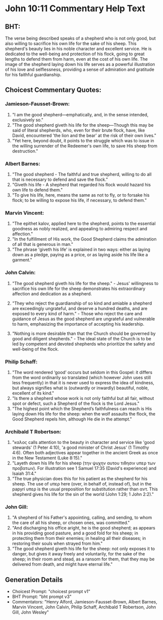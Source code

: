 # John 10:11 Commentary Help Text

## BHT:
The verse being described speaks of a shepherd who is not only good, but also willing to sacrifice his own life for the sake of his sheep. This shepherd's beauty lies in his noble character and excellent service. He is dedicated to the well-being and protection of his flock, going to great lengths to defend them from harm, even at the cost of his own life. The image of the shepherd laying down his life serves as a powerful illustration of his love and selflessness, providing a sense of admiration and gratitude for his faithful guardianship.

## Choicest Commentary Quotes:
### Jamieson-Fausset-Brown:
1. "I am the good shepherd—emphatically, and, in the sense intended, exclusively so." 
2. "The good shepherd giveth his life for the sheep—Though this may be said of literal shepherds, who, even for their brute flock, have, like David, encountered 'the lion and the bear' at the risk of their own lives." 
3. "Yet here, beyond doubt, it points to the struggle which was to issue in the willing surrender of the Redeemer's own life, to save His sheep from destruction."

### Albert Barnes:
1. "The good shepherd - The faithful and true shepherd, willing to do all that is necessary to defend and save the flock."
2. "Giveth his life - A shepherd that regarded his flock would hazard his own life to defend them."
3. "To give his life, here, means the same as not to fly, or to forsake his flock; to be willing to expose his life, if necessary, to defend them."

### Marvin Vincent:
1. "The epithet kalov, applied here to the shepherd, points to the essential goodness as nobly realized, and appealing to admiring respect and affection."
2. "In the fulfillment of His work, the Good Shepherd claims the admiration of all that is generous in man."
3. "The phrase 'giveth his life' is explained in two ways: either as laying down as a pledge, paying as a price, or as laying aside his life like a garment."

### John Calvin:
1. "The good shepherd giveth his life for the sheep." - Jesus' willingness to sacrifice his own life for the sheep demonstrates his extraordinary affection and dedication as a shepherd. 

2. "They who reject the guardianship of so kind and amiable a shepherd are exceedingly ungrateful, and deserve a hundred deaths, and are exposed to every kind of harm." - Those who reject the care and guidance of Jesus as the good shepherd are ungrateful and vulnerable to harm, emphasizing the importance of accepting his leadership.

3. "Nothing is more desirable than that the Church should be governed by good and diligent shepherds." - The ideal state of the Church is to be led by competent and devoted shepherds who prioritize the safety and well-being of the flock.

### Philip Schaff:
1. "The word rendered ‘good’ occurs but seldom in this Gospel: it differs from the word ordinarily so translated (which however John uses still less frequently) in that it is never used to express the idea of kindness, but always signifies what is (outwardly or inwardly) beautiful, noble, excellent of its kind."
2. "Is there a shepherd whose work is not only faithful but all fair, without spot or defect, such a Shepherd of the flock is the Lord Jesus."
3. "The highest point which the Shepherd’s faithfulness can reach is His laying down His life for the sheep: when the wolf assaults the flock, the Good Shepherd repels him, although He die in the attempt."

### Archibald T Robertson:
1. "καλος calls attention to the beauty in character and service like 'good stewards' (1 Peter 4:10), 'a good minister of Christ Jesus' (1 Timothy 4:6). Often both adjectives appear together in the ancient Greek as once in the New Testament (Luke 8:15)."
2. "Layeth down his life for his sheep (την ψυχην αυτου τιθησιν υπερ των προβατων). For illustration see 1 Samuel 17:35 (David's experience) and Isaiah 31:4."
3. "The true physician does this for his patient as the shepherd for his sheep. The use of υπερ here (over, in behalf of, instead of), but in the papyri υπερ is the usual preposition for substitution rather than αντ. This shepherd gives his life for the sin of the world (John 1:29; 1 John 2:2)."

### John Gill:
1. "A shepherd of his Father's appointing, calling, and sending, to whom the care of all his sheep, or chosen ones, was committed."
2. "And discharging his office aright, he is the good shepherd; as appears in his providing good pasture, and a good fold for his sheep; in protecting them from their enemies; in healing all their diseases; in restoring their souls when strayed from him."
3. "The good shepherd giveth his life for the sheep: not only exposes it to danger, but gives it away freely and voluntarily, for the sake of the sheep; in their room and stead, as a ransom for them, that they may be delivered from death, and might have eternal life."


## Generation Details
- Choicest Prompt: "choicest prompt v1"
- BHT Prompt: "bht prompt v3"
- Commentators: "Henry Alford, Jamieson-Fausset-Brown, Albert Barnes, Marvin Vincent, John Calvin, Philip Schaff, Archibald T Robertson, John Gill, John Wesley"
